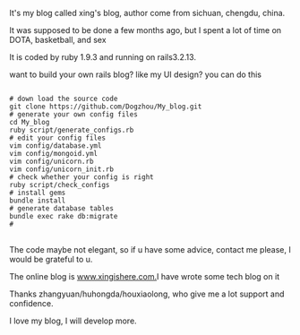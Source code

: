 <p>It's my blog called xing's blog, author come from sichuan, chengdu, china.</p>
<p>It was supposed to be done a few months ago, but I spent a lot of time on DOTA, basketball, and sex</p>
<p>It is coded by ruby 1.9.3 and running on rails3.2.13. </p>
<p>want to build your own rails blog? like my UI design? you can do this</p>
<pre>
<code>
# down load the source code
git clone https://github.com/Dogzhou/My_blog.git
# generate your own config files
cd My_blog
ruby script/generate_configs.rb
# edit your config files
vim config/database.yml
vim config/mongoid.yml
vim config/unicorn.rb
vim config/unicorn_init.rb
# check whether your config is right
ruby script/check_configs
# install gems
bundle install
# generate database tables
bundle exec rake db:migrate
# 
</code>
</pre>
<p>The code maybe not elegant, so if u have some advice, contact me please, I would be grateful to u.</p>
<p>The online blog is <a href="http://www.xingishere.com">www.xingishere.com.</a>I have wrote some tech blog on it</p>
<p>Thanks zhangyuan/huhongda/houxiaolong, who give me a lot support and confidence.</p>
<p>I love my blog, I will develop more.</p>
